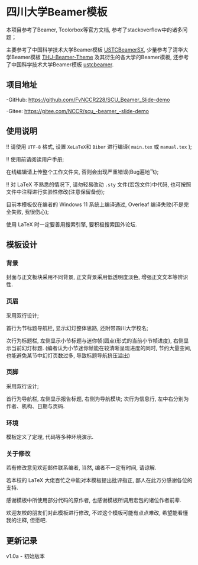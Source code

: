 # 四川大学Beamer模板

本项目参考了Beamer, Tcolorbox等官方文档, 参考了stackoverflow中的诸多问题；

主要参考了中国科学技术大学Beamer模板 [USTCBeamerSX](https://github.com/ysx2000/USTCBeamerSX/), 少量参考了清华大学Beamer模板 [THU-Beamer-Theme](https://github.com/tuna/THU-Beamer-Theme/) 及其衍生的各大学的Beamer模板, 还参考了中国科学技术大学Beamer模板 [ustcbeamer](https://github.com/ustctug/ustcbeamer/).


## 项目地址

-GitHub: https://github.com/FvNCCR228/SCU_Beamer_Slide-demo

-Gitee: https://gitee.com/NCCR/scu_-beamer_-slide-demo


## 使用说明

!! 请使用 `UTF-8` 格式, 设置 `XeLaTeX`和 `Biber` 进行编译( `main.tex` 或 `manual.tex` );

!! 使用前请阅读用户手册;
			
在线编辑请上传整个工作文件夹, 否则会出现严重错误(Bug遍地飞);
			
!! 对 LaTeX 不熟悉的情况下, 请勿轻易改动 `.sty` 文件(宏包文件)中代码, 也可按照文件中注释进行实验性修改(注意保留备份);

目前本模板仅在编者的 Windows 11 系统上编译通过, Overleaf 编译失败(不是完全失败, 我很伤心);

使用 LaTeX 时一定要善用搜索引擎, 要积极搜索国外论坛.


## 模板设计

### 背景

封面与正文板块采用不同背景, 正文背景采用低透明度淡色, 增强正文文本等辨识性.
	
### 页眉

采用双行设计;

首行为节标题导航栏, 显示幻灯整体思路, 还附带四川大学校名; 

次行为标题栏, 左侧显示小节标题与迷你帧(圆点)形式的当前小节帧进度}, 右侧显示当前幻灯标题. (编者认为小节迷你帧能在较清晰呈现进度的同时, 节约大量空间, 也能避免某节中幻灯页数过多, 导致标题导航挤压溢出)

### 页脚

采用双行设计;

首行为导航栏, 左侧显示报告标题, 右侧为导航模块; 次行为信息行, 左中右分别为作者、机构、日期与页码.

### 环境

模板定义了定理, 代码等多种环境演示.


### 关于修改

若有修改意见欢迎邮件联系编者, 当然, 编者不一定有时间, 请谅解.

若本校的 LaTeX 大佬百忙之中能对本模板提出批评指正, 鄙人在此万分感谢各位的支持.

感谢模板中所使用部分代码的原作者, 也感谢模板所调用宏包的诸位作者前辈.

欢迎友校的朋友们对此模板进行修改, 不过这个模板可能有点点难改, 希望能看懂我的注释, 但愿吧.


## 更新记录

v1.0a - 初始版本